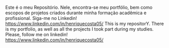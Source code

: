 Este é o meu Repositório. Nele, encontra-se meu portfólio, bem como escopos de projetos criados durante minha formação acadêmica e profissional. Siga-me no Linkedin! https://www.linkedin.com/in/henriquecosta05/
This is my repositorY. There is my portfolio, as well as all the projects I took part during my studies. Please, follow me on linkedin! https://www.linkedin.com/in/henriquecosta05/